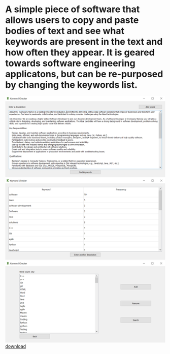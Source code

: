 # A simple piece of software that allows users to copy and paste bodies of text and see what keywords are present in the text and how often they appear. It is geared towards software engineering applicatons, but can be re-purposed by changing the keywords list.
![image](./screen1.PNG)
![image](./screen2.PNG)
![image](./screen3.PNG)
[download](./thing.zip)
